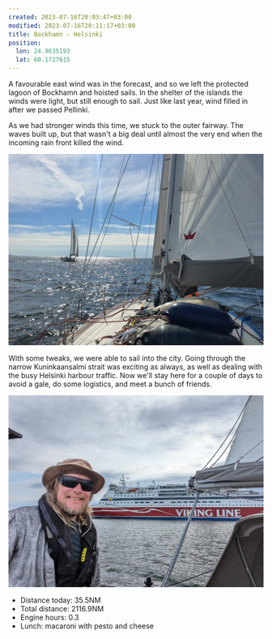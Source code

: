 ```yaml
---
created: 2023-07-16T20:03:47+03:00
modified: 2023-07-16T20:11:17+03:00
title: Bockhamn - Helsinki
position:
  lon: 24.9635193
  lat: 60.1727615
---
```


A favourable east wind was in the forecast, and so we left the protected lagoon of Bockhamn and hoisted sails. In the shelter of the islands the winds were light, but still enough to sail. Just like last year, wind filled in after we passed Pellinki.

As we had stronger winds this time, we stuck to the outer fairway. The waves built up, but that wasn't a big deal until almost the very end when the incoming rain front killed the wind.

![Image](../2023/8d88b6ecb1bec9f94046bb3ed5363f1e.jpg) 

With some tweaks, we were able to sail into the city. Going through the narrow Kuninkaansalmi strait was exciting as always, as well as dealing with the busy Helsinki harbour traffic. Now we'll stay here for a couple of days to avoid a gale, do some logistics, and meet a bunch of friends.

![Image](../2023/51a3412728789a8778a30388194c8b80.jpg) 

* Distance today: 35.5NM
* Total distance: 2116.9NM
* Engine hours: 0.3
* Lunch: macaroni with pesto and cheese
